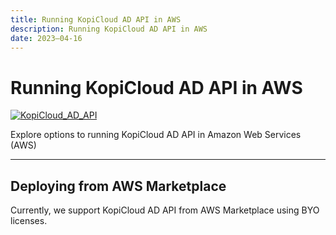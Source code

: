 ```yaml
---
title: Running KopiCloud AD API in AWS
description: Running KopiCloud AD API in AWS
date: 2023–04-16
---
```


# Running KopiCloud AD API in AWS
[![KopiCloud_AD_API](https://img.shields.io/badge/kopiCloud_ad-v1.0+-blueviolet.svg)](https://www.kopicloud-ad-api.com)

Explore options to running KopiCloud AD API in Amazon Web Services (AWS)

----

## Deploying from AWS Marketplace

Currently, we support KopiCloud AD API from AWS Marketplace using BYO licenses.

